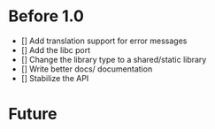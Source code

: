 # Before 1.0
- [] Add translation support for error messages
- [] Add the libc port
- [] Change the library type to a shared/static library
- [] Write better docs/ documentation
- [] Stabilize the API

# Future
